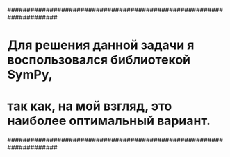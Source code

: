 #####################################################################
# Для решения данной задачи я воспользовался библиотекой SymPy,                  #
# так как, на мой взгляд, это наиболее оптимальный вариант.         		    #
##################################################################### 